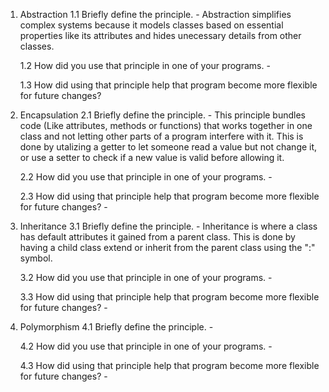 1. Abstraction
    1.1 Briefly define the principle.
        -   Abstraction simplifies complex
            systems because it models 
            classes based on essential 
            properties like its attributes 
            and hides unecessary details from 
            other classes.


    1.2 How did you use that principle in one of your programs.
        -   


    1.3 How did using that principle help that program become more flexible for future changes?


2. Encapsulation
    2.1 Briefly define the principle.
        -   This principle bundles code 
            (Like attributes, methods or functions)
            that works together in one class 
            and not letting other parts of a 
            program interfere with it. 
            This is done by utalizing 
            a getter to let someone read 
            a value but not change it,
            or use a setter to check
            if a new value is valid 
            before allowing it.
    
    
    2.2 How did you use that principle in one of your programs.
        -   
    
    
    2.3 How did using that principle help that program become more flexible for future changes?
        -   



3. Inheritance
    3.1 Briefly define the principle.
        - Inheritance is where a class 
        has default attributes it
         gained from a parent class. 
        This is done by having a child 
        class extend or inherit from the
        parent class using the ":" symbol.


    3.2 How did you use that principle in one of your programs.
        -


    3.3 How did using that principle help that program become more flexible for future changes?
        -




4. Polymorphism
    4.1 Briefly define the principle.
        -
    
    
    4.2 How did you use that principle in one of your programs.
        -
    
    
    4.3 How did using that principle help that program become more flexible for future changes?
        - 